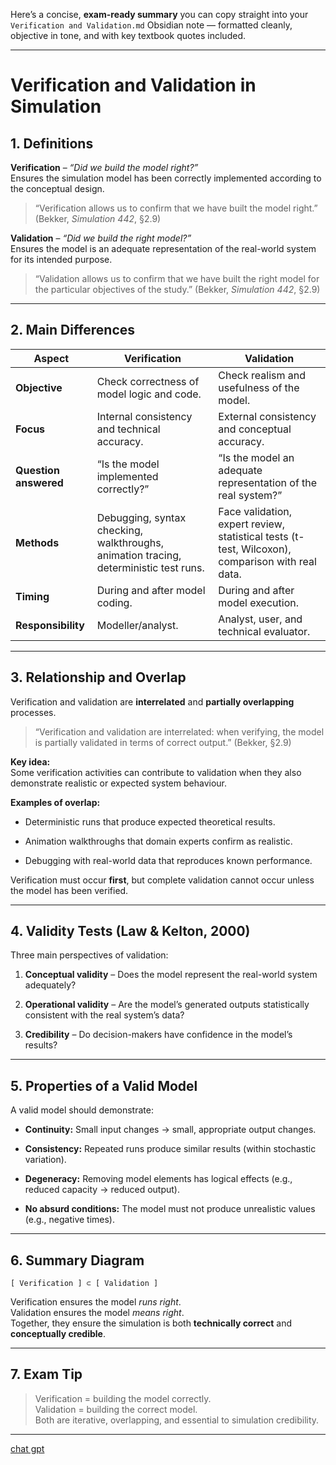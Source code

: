 
Here’s a concise, **exam-ready summary** you can copy straight into your `Verification and Validation.md` Obsidian note — formatted cleanly, objective in tone, and with key textbook quotes included.

---

# Verification and Validation in Simulation

## 1. Definitions

**Verification** – _“Did we build the model right?”_  
Ensures the simulation model has been correctly implemented according to the conceptual design.

> “Verification allows us to confirm that we have built the model right.” (Bekker, _Simulation 442_, §2.9)

**Validation** – _“Did we build the right model?”_  
Ensures the model is an adequate representation of the real-world system for its intended purpose.

> “Validation allows us to confirm that we have built the right model for the particular objectives of the study.” (Bekker, _Simulation 442_, §2.9)

---

## 2. Main Differences

| Aspect                | Verification                                                                          | Validation                                                                                       |
| --------------------- | ------------------------------------------------------------------------------------- | ------------------------------------------------------------------------------------------------ |
| **Objective**         | Check correctness of model logic and code.                                            | Check realism and usefulness of the model.                                                       |
| **Focus**             | Internal consistency and technical accuracy.                                          | External consistency and conceptual accuracy.                                                    |
| **Question answered** | “Is the model implemented correctly?”                                                 | “Is the model an adequate representation of the real system?”                                    |
| **Methods**           | Debugging, syntax checking, walkthroughs, animation tracing, deterministic test runs. | Face validation, expert review, statistical tests (t-test, Wilcoxon), comparison with real data. |
| **Timing**            | During and after model coding.                                                        | During and after model execution.                                                                |
| **Responsibility**    | Modeller/analyst.                                                                     | Analyst, user, and technical evaluator.                                                          |

---

## 3. Relationship and Overlap

Verification and validation are **interrelated** and **partially overlapping** processes.

> “Verification and validation are interrelated: when verifying, the model is partially validated in terms of correct output.” (Bekker, §2.9)

**Key idea:**  
Some verification activities can contribute to validation when they also demonstrate realistic or expected system behaviour.

**Examples of overlap:**

- Deterministic runs that produce expected theoretical results.
    
- Animation walkthroughs that domain experts confirm as realistic.
    
- Debugging with real-world data that reproduces known performance.
    

Verification must occur **first**, but complete validation cannot occur unless the model has been verified.

---

## 4. Validity Tests (Law & Kelton, 2000)

Three main perspectives of validation:

1. **Conceptual validity** – Does the model represent the real-world system adequately?
    
2. **Operational validity** – Are the model’s generated outputs statistically consistent with the real system’s data?
    
3. **Credibility** – Do decision-makers have confidence in the model’s results?
    

---

## 5. Properties of a Valid Model

A valid model should demonstrate:

- **Continuity:** Small input changes → small, appropriate output changes.
    
- **Consistency:** Repeated runs produce similar results (within stochastic variation).
    
- **Degeneracy:** Removing model elements has logical effects (e.g., reduced capacity → reduced output).
    
- **No absurd conditions:** The model must not produce unrealistic values (e.g., negative times).
    

---

## 6. Summary Diagram

`[ Verification ] ⊂ [ Validation ]`

Verification ensures the model _runs right_.  
Validation ensures the model _means right_.  
Together, they ensure the simulation is both **technically correct** and **conceptually credible**.

---

## 7. Exam Tip

> Verification = building the model correctly.  
> Validation = building the correct model.  
> Both are iterative, overlapping, and essential to simulation credibility.

---

[chat gpt](https://chatgpt.com/share/69012f42-3bf0-8001-a5ec-75792d3d80b0)
